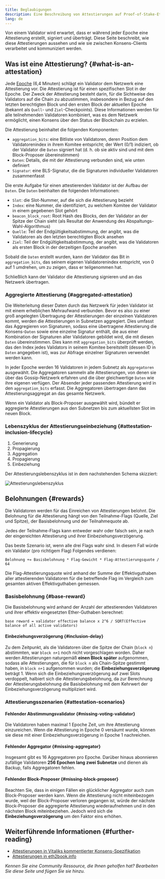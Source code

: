 ```yaml
---
title: Beglaubigungen
description: Eine Beschreibung von Attestierungen auf Proof-of-Stake-Ethereum.
lang: de
---
```


Von einem Validator wird erwartet, dass er während jeder Epoche eine Attestierung erstellt, signiert und überträgt. Diese Seite beschreibt, wie diese Attestierungen aussehen und wie sie zwischen Konsens-Clients verarbeitet und kommuniziert werden.

## Was ist eine Attestierung? {#what-is-an-attestation}

Jede [Epoche](/glossary/#epoch) (6,4 Minuten) schlägt ein Validator dem Netzwerk eine Attestierung vor. Die Attestierung ist für einen spezifischen Slot in der Epoche. Der Zweck der Attestierung besteht darin, für die Sichtweise des Validators auf die Chain zu abzustimmen, insbesondere in Bezug auf den letzten berechtigten Block und den ersten Block der aktuellen Epoche (bekannt als `Quell`- und `Ziel`-Checkpoints). Diese Informationen werden für alle teilnehmenden Validatoren kombiniert, was es dem Netzwerk ermöglicht, einen Konsens über den Status der Blockchain zu erzielen.

Die Attestierung beinhaltet die folgenden Komponenten:

- `aggregation_bits`: eine Bitliste von Validatoren, deren Position dem Validatorenindex in ihrem Komitee entspricht; der Wert (0/1) indiziert, ob der Validator die `Daten` signiert hat (d. h. ob sie aktiv sind und mit dem Block-Proposer übereinstimmen)
- `Daten`: Details, die mit der Attestierung verbunden sind, wie unten definiert
- `Signatur`: eine BLS-Signatur, die die Signaturen individueller Validatoren zusammenfasst

Die erste Aufgabe für einen attestierenden Validator ist der Aufbau der `Daten`. Die `Daten` beinhalten die folgenden Informationen:

- `Slot`: die Slot-Nummer, auf die sich die Attestierung bezieht
- `Index`: eine Nummer, die identifiziert, zu welchem Komitee der Validator in einem gegebenen Slot gehört
- `beacon_block_root`: Root Hash des Blocks, den der Validator an der Spitze der Chain sieht (als Resultat der Anwendung des Abspaltungs-Wahl-Algorithmus)
- `Quelle`: Teil der Endgültigkeitsabstimmung, der angibt, was die Validatoren als den letzten berechtigten Block ansehen
- `Ziel`: Teil der Endgültigkeitsabstimmung, der angibt, was die Validatoren als ersten Block in der derzeitigen Epoche ansehen

Sobald die `Daten` erstellt wurden, kann der Validator das Bit in `aggregation_bits`, das seinem eigenen Validatorenindex entspricht, von 0 auf 1 umdrehen, um zu zeigen, dass er teilgenommen hat.

Schließlich kann der Validator die Attestierung signieren und an das Netzwerk übertragen.

### Aggregierte Attestierung {#aggregated-attestation}

Die Weiterleitung dieser Daten durch das Netzwerk für jeden Validator ist mit einem erheblichen Mehraufwand verbunden. Bevor es also zu einer groß angelegten Übertragung der Attestierungen der einzelnen Validatoren kommt, werden die Attestierungen in Subnetzen aggregiert. Dies umfasst das Aggregieren von Signaturen, sodass eine übertragene Attestierung die Konsens-`Daten` sowie eine einzelne Signatur enthält, die aus einer Kombination der Signaturen aller Validatoren gebildet wird, die mit diesen `Daten` übereinstimmen. Dies kann mit `aggregation_bits` überprüft werden, das den Index jedes Validators in seinem Komitee bereitstellt (dessen ID in `Daten` angegeben ist), was zur Abfrage einzelner Signaturen verwendet werden kann.

In jeder Epoche werden 16 Validatoren in jedem Subnetz als `Aggregatoren` ausgewählt. Die Aggregatoren sammeln alle Attestierungen, von denen sie über das Gossip-Netzwerk erfahren und die über gleichwertige `Daten` wie ihre eigenen verfügen. Der Absender jeder passenden Attestierung wird in den `aggregation_bits` erfasst. Die Aggregatoren übertragen dann das Attestierungsaggregat an das gesamte Netzwerk.

Wenn ein Validator als Block-Proposer ausgewählt wird, bündelt er aggregierte Attestierungen aus den Subnetzen bis zum aktuellsten Slot im neuen Block.

### Lebenszyklus der Attestierungseinbeziehung {#attestation-inclusion-lifecycle}

1. Generierung
2. Propagierung
3. Aggregation
4. Propagierung
5. Einbeziehung

Der Attestierungslebenszyklus ist in dem nachstehenden Schema skizziert:

![Attestierungslebenszyklus](./attestation_schematic.png)

## Belohnungen {#rewards}

Die Validatoren werden für das Einreichen von Attestierungen belohnt. Die Belohnung für die Attestierung hängt von den Teilnahme-Flags (Quelle, Ziel und Spitze), der Basisbelohnung und der Teilnahmequote ab.

Jedes der Teilnahme-Flags kann entweder wahr oder falsch sein, je nach der eingereichten Attestierung und ihrer Einbeziehungsverzögerung.

Das beste Szenario ist, wenn alle drei Flags wahr sind. In diesem Fall würde ein Validator (pro richtigem Flag) Folgendes verdienen:

`Belohnung += Basisbelohnung * Flag-Gewicht * Flag-Attestierungsquote / 64`

Die Flag-Attestierungsquote wird anhand der Summe der Effektivguthaben aller attestierenden Validatoren für die betreffende Flag im Vergleich zum gesamten aktiven Effektivguthaben gemessen.

### Basisbelohnung {#base-reward}

Die Basisbelohnung wird anhand der Anzahl der attestierenden Validatoren und ihrer effektiv eingesetzten Ether-Guthaben berechnet:

`base reward = validator effective balance x 2^6 / SQRT(Effective balance of all active validators)`

#### Einbeziehungsverzögerung {#inclusion-delay}

Zu dem Zeitpunkt, als die Validatoren über die Spitze der Chain (`block n`) abstimmten, war `block n+1` noch nicht vorgeschlagen worden. Daher werden Attestierungen naturgemäß **einen Block später** aufgenommen, sodass alle Attestierungen, die für `block n` als Chain-Spitze gestimmt haben, in `block n+1` aufgenommen wurden; die **Einbeziehungsverzögerung** beträgt 1. Wenn sich die Einbeziehungsverzögerung auf zwei Slots verdoppelt, halbiert sich die Attestierungsbelohnung, da zur Berechnung der Attestierungsbelohnung die Basisbelohnung mit dem Kehrwert der Einbeziehungsverzögerung multipliziert wird.

### Attestierungsszenarien {#attestation-scenarios}

#### Fehlender Abstimmungsvalidator {#missing-voting-validator}

Die Validatoren haben maximal 1 Epoche Zeit, um ihre Attestierung einzureichen. Wenn die Attestierung in Epoche 0 versäumt wurde, können sie diese mit einer Einbeziehungsverzögerung in Epoche 1 nachreichen.

#### Fehlender Aggregator {#missing-aggregator}

Insgesamt gibt es 16 Aggregatoren pro Epoche. Darüber hinaus abonnieren zufällige Validatoren **256 Epochen lang zwei Subnetze** und dienen als Backup, falls Aggregatoren fehlen.

#### Fehlender Block-Proposer {#missing-block-proposer}

Beachten Sie, dass in einigen Fällen ein glücklicher Aggregator auch zum Block-Proposer werden kann. Wenn die Attestierung nicht miteinbezogen wurde, weil der Block-Proposer verloren gegangen ist, würde der nächste Block-Proposer die aggregierte Attestierung wiederaufnehmen und in den nächsten Block miteinbeziehen. Jedoch wird sich die **Einbeziehungsverzögerung** um den Faktor eins erhöhen.

## Weiterführende Informationen {#further-reading}

- [Attestierungen in Vitaliks kommentierter Konsens-Spezifikation](https://github.com/ethereum/annotated-spec/blob/master/phase0/beacon-chain.md#attestationdata)
- [Attestierungen in eth2book.info](https://eth2book.info/capella/part3/containers/dependencies/#attestationdata)

_Kennen Sie eine Community Ressource, die Ihnen geholfen hat? Bearbeiten Sie diese Seite und fügen Sie sie hinzu._
